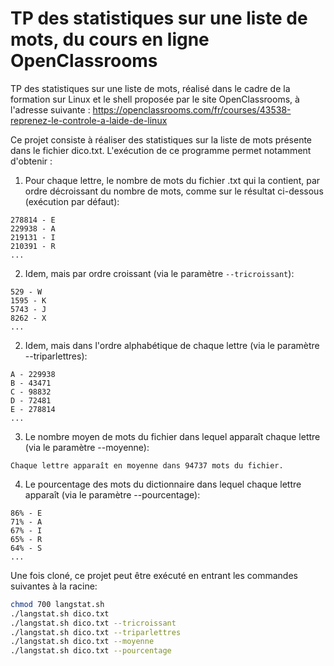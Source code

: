 # TP des statistiques sur une liste de mots, du cours en ligne OpenClassrooms

TP des statistiques sur une liste de mots, réalisé dans le cadre de la formation
sur Linux et le shell proposée par le site OpenClassrooms, à l'adresse suivante :
https://openclassrooms.com/fr/courses/43538-reprenez-le-controle-a-laide-de-linux

Ce projet consiste à réaliser des statistiques sur la liste de mots présente dans
le fichier dico.txt. L'exécution de ce programme permet notamment d'obtenir :
1. Pour chaque lettre, le nombre de mots du fichier .txt qui la contient, par ordre
décroissant du nombre de mots, comme sur le résultat ci-dessous (exécution par défaut):
```
278814 - E
229938 - A
219131 - I
210391 - R
...
```

2. Idem, mais par ordre croissant (via le paramètre `--tricroissant`):
```
529 - W
1595 - K
5743 - J
8262 - X
...
```

2. Idem, mais dans l'ordre alphabétique de chaque lettre (via le paramètre --triparlettres):
```
A - 229938
B - 43471
C - 98832
D - 72481
E - 278814
...
```

3. Le nombre moyen de mots du fichier dans lequel apparaît chaque lettre (via le paramètre --moyenne):
```
Chaque lettre apparaît en moyenne dans 94737 mots du fichier.
```

4. Le pourcentage des mots du dictionnaire dans lequel chaque lettre apparaît (via le paramètre --pourcentage):
```
86% - E
71% - A
67% - I
65% - R
64% - S
...
```

Une fois cloné, ce projet peut être exécuté en entrant les commandes suivantes à la racine:
```bash
chmod 700 langstat.sh
./langstat.sh dico.txt
./langstat.sh dico.txt --tricroissant
./langstat.sh dico.txt --triparlettres
./langstat.sh dico.txt --moyenne
./langstat.sh dico.txt --pourcentage
```
